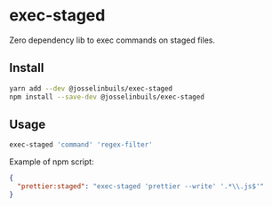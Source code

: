 # exec-staged

Zero dependency lib to exec commands on staged files.

## Install

```bash
yarn add --dev @josselinbuils/exec-staged
npm install --save-dev @josselinbuils/exec-staged
```

## Usage

```bash
exec-staged 'command' 'regex-filter'
```

Example of npm script:
```json
{
  "prettier:staged": "exec-staged 'prettier --write' '.*\\.js$'"
}
```
